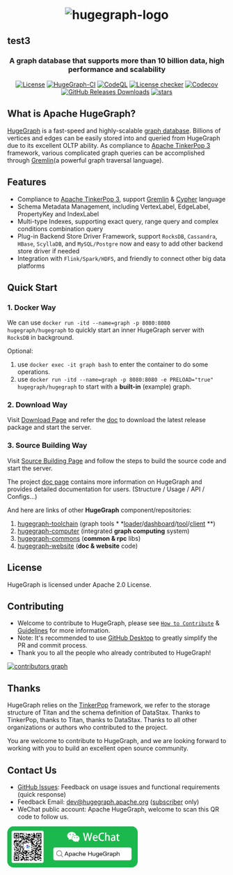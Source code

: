 <h1 align="center">
    <img width="720" alt="hugegraph-logo" src="https://github.com/apache/incubator-hugegraph/assets/38098239/e02ffaed-4562-486b-ba8f-e68d02bb0ea6" style="zoom:100%;" />
</h1>

## test3

<h3 align="center">A graph database that supports more than 10 billion data, high performance and
scalability</h3>

<div align="center">

[![License](https://img.shields.io/badge/license-Apache%202-0E78BA.svg)](https://www.apache.org/licenses/LICENSE-2.0.html)
[![HugeGraph-CI](https://github.com/apache/incubator-hugegraph/actions/workflows/ci.yml/badge.svg)](https://github.com/apache/incubator-hugegraph/actions/workflows/ci.yml)
[![CodeQL](https://github.com/apache/incubator-hugegraph/actions/workflows/codeql-analysis.yml/badge.svg)](https://github.com/apache/incubator-hugegraph/actions/workflows/codeql-analysis.yml)
[![License checker](https://github.com/apache/incubator-hugegraph/actions/workflows/licence-checker.yml/badge.svg)](https://github.com/apache/incubator-hugegraph/actions/workflows/licence-checker.yml)
[![Codecov](https://codecov.io/gh/apache/incubator-hugegraph/branch/master/graph/badge.svg)](https://app.codecov.io/gh/apache/incubator-hugegraph)
[![GitHub Releases Downloads](https://img.shields.io/github/downloads/apache/hugegraph/total.svg)](https://github.com/apache/hugegraph/releases)
[![stars](https://img.shields.io/github/stars/apache/hugegraph)](https://github.com/apache/incubator-hugegraph/stargazers)

</div>

## What is Apache HugeGraph?

[HugeGraph](https://hugegraph.apache.org/) is a fast-speed and
highly-scalable [graph database](https://en.wikipedia.org/wiki/Graph_database).
Billions of vertices and edges can be easily stored into and queried from HugeGraph due to its
excellent OLTP ability. As compliance to [Apache TinkerPop 3](https://tinkerpop.apache.org/)
framework, various complicated graph queries can be accomplished
through [Gremlin](https://tinkerpop.apache.org/gremlin.html)(a powerful graph traversal language).

## Features

- Compliance to [Apache TinkerPop 3](https://tinkerpop.apache.org/),
  support [Gremlin](https://tinkerpop.apache.org/gremlin.html) & [Cypher](https://en.wikipedia.org/wiki/Cypher)
  language
- Schema Metadata Management, including VertexLabel, EdgeLabel, PropertyKey and IndexLabel
- Multi-type Indexes, supporting exact query, range query and complex conditions combination query
- Plug-in Backend Store Driver Framework, support `RocksDB`, `Cassandra`, `HBase`, `ScyllaDB`,
  and `MySQL/Postgre` now and easy to add other backend store driver if needed
- Integration with `Flink/Spark/HDFS`, and friendly to connect other big data platforms

## Quick Start

### 1. Docker Way

We can use `docker run -itd --name=graph -p 8080:8080 hugegraph/hugegraph` to quickly start an inner
HugeGraph server with `RocksDB` in background.

Optional:

1. use `docker exec -it graph bash` to enter the container to do some operations.
2. use `docker run -itd --name=graph -p 8080:8080 -e PRELOAD="true" hugegraph/hugegraph` to start
   with a **built-in** (example) graph.

### 2. Download Way

Visit [Download Page](https://hugegraph.apache.org/docs/download/download/) and refer
the [doc](https://hugegraph.apache.org/docs/quickstart/hugegraph-server/#33-source-code-compilation)
to download the latest release package and start the server.

### 3. Source Building Way

Visit [Source Building Page](https://hugegraph.apache.org/docs/quickstart/hugegraph-server/#33-source-code-compilation)
and follow the
steps to build the source code and start the server.

The project [doc page](https://hugegraph.apache.org/docs/) contains more information on HugeGraph
and provides detailed documentation for users. (Structure / Usage / API / Configs...)

And here are links of other **HugeGraph** component/repositories:

1. [hugegraph-toolchain](https://github.com/apache/incubator-hugegraph-toolchain) (graph tools *
   *[loader](https://github.com/apache/incubator-hugegraph-toolchain/tree/master/hugegraph-loader)/[dashboard](https://github.com/apache/incubator-hugegraph-toolchain/tree/master/hugegraph-hubble)/[tool](https://github.com/apache/incubator-hugegraph-toolchain/tree/master/hugegraph-tools)/[client](https://github.com/apache/incubator-hugegraph-toolchain/tree/master/hugegraph-client)
   **)
2. [hugegraph-computer](https://github.com/apache/incubator-hugegraph-computer) (integrated **graph
   computing** system)
3. [hugegraph-commons](https://github.com/apache/incubator-hugegraph-commons) (**common & rpc**
   libs)
4. [hugegraph-website](https://github.com/apache/incubator-hugegraph-doc) (**doc & website** code)

## License

HugeGraph is licensed under Apache 2.0 License.

## Contributing

- Welcome to contribute to HugeGraph, please
  see [`How to Contribute`](CONTRIBUTING.md) & [Guidelines](https://hugegraph.apache.org/docs/contribution-guidelines/)
  for more information.
- Note: It's recommended to use [GitHub Desktop](https://desktop.github.com/) to greatly simplify
  the PR and commit process.
- Thank you to all the people who already contributed to HugeGraph!

[![contributors graph](https://contrib.rocks/image?repo=apache/hugegraph)](https://github.com/apache/incubator-hugegraph/graphs/contributors)

## Thanks

HugeGraph relies on the [TinkerPop](http://tinkerpop.apache.org) framework, we refer to the storage
structure of Titan and the schema definition of DataStax.
Thanks to TinkerPop, thanks to Titan, thanks to DataStax. Thanks to all other organizations or
authors who contributed to the project.

You are welcome to contribute to HugeGraph, and we are looking forward to working with you to build
an excellent open source community.

## Contact Us

- [GitHub Issues](https://github.com/apache/incubator-hugegraph/issues): Feedback on usage issues
  and functional requirements (quick response)
- Feedback
  Email: [dev@hugegraph.apache.org](mailto:dev@hugegraph.apache.org) ([subscriber](https://hugegraph.apache.org/docs/contribution-guidelines/subscribe/)
  only)
- WeChat public account: Apache HugeGraph, welcome to scan this QR code to follow us.

 <img src="https://github.com/apache/incubator-hugegraph-doc/blob/master/assets/images/wechat.png?raw=true" alt="QR png" width="300"/>

